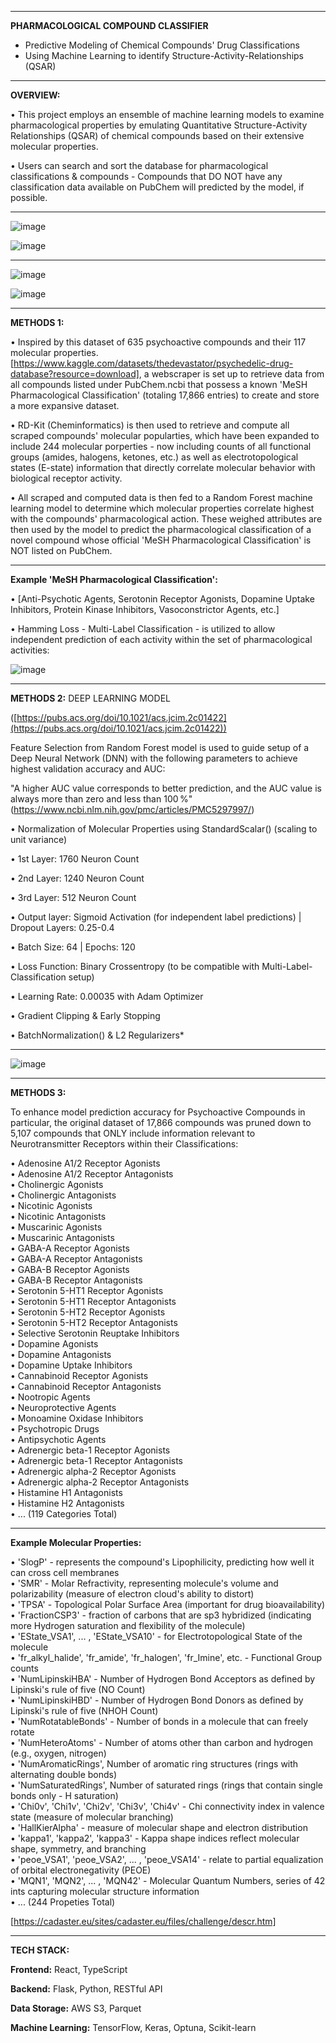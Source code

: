 ________________________________________________________________________________________________________________
**PHARMACOLOGICAL COMPOUND CLASSIFIER**
- Predictive Modeling of Chemical Compounds' Drug Classifications
- Using Machine Learning to identify Structure-Activity-Relationships (QSAR)
________________________________________________________________________________________________________________

**OVERVIEW:**

• This project employs an ensemble of machine learning models to examine pharmacological properties by emulating Quantitative Structure-Activity Relationships (QSAR) of chemical compounds based on their extensive molecular properties. 

• Users can search and sort the database for pharmacological classifications & compounds - Compounds that DO NOT have any classification data available on PubChem will predicted by the model, if possible. 

________________________________________________________________________________________________________________

![image](https://github.com/user-attachments/assets/3792cedb-e24c-43db-8b43-d42e24049459)

![image](https://github.com/user-attachments/assets/4658cd73-f9e4-43e6-a2d0-feae73471db9)

________________________________________________________________________________________________________________

![image](https://github.com/user-attachments/assets/33332207-f3d2-4048-9620-31d982d3de61)

![image](https://github.com/user-attachments/assets/ecb1c8cc-8aac-44f6-9948-90d5415854d6)


________________________________________________________________________________________________________________

**METHODS 1:**

• Inspired by this dataset of 635 psychoactive compounds and their 117 molecular properties. 
[https://www.kaggle.com/datasets/thedevastator/psychedelic-drug-database?resource=download], 
a webscraper is set up to retrieve data from all compounds listed under PubChem.ncbi that possess a known 'MeSH Pharmacological Classification' (totaling 17,866 entries) to create and store a more expansive dataset.

• RD-Kit (Cheminformatics) is then used to retrieve and compute all scraped compounds' molecular popularties, which have been expanded to include 244 molecular porperties - now including counts of all functional groups (amides, halogens, ketones, etc.) as well as electrotopological states (E-state) information that directly correlate molecular behavior with biological receptor activity.

• All scraped and computed data is then fed to a Random Forest machine learning model to determine which molecular properties correlate highest with the compounds' pharmacological action. These weighed attributes are then used by the model to predict the pharmacological classification of a novel compound whose official 'MeSH Pharmacological Classification' is NOT listed on PubChem. 

________________________________________________________________________________________________________________

**Example 'MeSH Pharmacological Classification':**

• [Anti-Psychotic Agents, Serotonin Receptor Agonists, Dopamine Uptake Inhibitors, Protein Kinase Inhibitors, Vasoconstrictor Agents, etc.]

• Hamming Loss - Multi-Label Classification - is utilized to allow independent prediction of each activity within the set of pharmacological activities:

![image](https://github.com/user-attachments/assets/5289915e-480f-4cd7-8765-6997cde6edeb)


________________________________________________________________________________________________________________

**METHODS 2:** DEEP LEARNING MODEL

([https://pubs.acs.org/doi/10.1021/acs.jcim.2c01422](https://pubs.acs.org/doi/10.1021/acs.jcim.2c01422)) <br>

Feature Selection from Random Forest model is used to guide setup of a Deep Neural Network (DNN) with the following parameters to achieve highest validation accuracy and AUC:

"A higher AUC value corresponds to better prediction, and the AUC value is always more than zero and less than 100 %" <br>
(https://www.ncbi.nlm.nih.gov/pmc/articles/PMC5297997/)

• Normalization of Molecular Properties using StandardScalar() (scaling to unit variance) 

• 1st Layer: 1760 Neuron Count

• 2nd Layer: 1240 Neuron Count

• 3rd Layer: 512 Neuron Count

• Output layer: Sigmoid Activation (for independent label predictions)  |  Dropout Layers: 0.25-0.4 

• Batch Size: 64  |  Epochs: 120

• Loss Function: Binary Crossentropy (to be compatible with Multi-Label-Classification setup)

• Learning Rate: 0.00035 with Adam Optimizer 

• Gradient Clipping & Early Stopping 

• BatchNormalization() & L2 Regularizers*

________________________________________________________________________________________________________________

![image](https://github.com/user-attachments/assets/38c7c6ba-6d76-4152-a24e-d227fc59c10b)


________________________________________________________________________________________________________________

**METHODS 3:**

To enhance model prediction accuracy for Psychoactive Compounds in particular, the original dataset of 17,866 compounds was pruned down to 5,107 compounds that ONLY include information relevant to Neurotransmitter Receptors within their Classifications: 

• Adenosine A1/2 Receptor Agonists<br>
• Adenosine A1/2 Receptor Antagonists<br>
• Cholinergic Agonists<br>
• Cholinergic Antagonists<br>
• Nicotinic Agonists<br>
• Nicotinic Antagonists<br>
• Muscarinic Agonists<br>
• Muscarinic Antagonists<br>
• GABA-A Receptor Agonists<br>
• GABA-A Receptor Antagonists<br>
• GABA-B Receptor Agonists<br>
• GABA-B Receptor Antagonists<br>
• Serotonin 5-HT1 Receptor Agonists<br>
• Serotonin 5-HT1 Receptor Antagonists<br>
• Serotonin 5-HT2 Receptor Agonists<br>
• Serotonin 5-HT2 Receptor Antagonists<br>
• Selective Serotonin Reuptake Inhibitors<br>
• Dopamine Agonists<br>
• Dopamine Antagonists<br>
• Dopamine Uptake Inhibitors<br>
• Cannabinoid Receptor Agonists<br>
• Cannabinoid Receptor Antagonists<br>
• Nootropic Agents<br>
• Neuroprotective Agents<br>
• Monoamine Oxidase Inhibitors<br>
• Psychotropic Drugs<br>
• Antipsychotic Agents<br>
• Adrenergic beta-1 Receptor Agonists<br>
• Adrenergic beta-1 Receptor Antagonists<br>
• Adrenergic alpha-2 Receptor Agonists<br>
• Adrenergic alpha-2 Receptor Antagonists<br>
• Histamine H1 Antagonists<br>
• Histamine H2 Antagonists<br>
• ... (119 Categories Total)
________________________________________________________________________________________________________________

**Example Molecular Properties:**

• 'SlogP' - represents the compound's Lipophilicity, predicting how well it can cross cell membranes<br>
• 'SMR' - Molar Refractivity, representing molecule's volume and polarizability (measure of electron cloud's ability to distort)<br>
• 'TPSA' - Topological Polar Surface Area  (important for drug bioavailability)<br>
• 'FractionCSP3' - fraction of carbons that are sp3 hybridized (indicating more Hydrogen saturation and flexibility of the molecule)<br>
• 'EState_VSA1', ... , 'EState_VSA10' - for Electrotopological State of the molecule<br>
• 'fr_alkyl_halide', 'fr_amide', 'fr_halogen', 'fr_Imine', etc. - Functional Group counts<br>
• 'NumLipinskiHBA' - Number of Hydrogen Bond Acceptors as defined by Lipinski's rule of five (NO Count)<br>
• 'NumLipinskiHBD' - Number of Hydrogen Bond Donors as defined by Lipinski's rule of five (NHOH Count)<br>
• 'NumRotatableBonds' - Number of bonds in a molecule that can freely rotate<br>
• 'NumHeteroAtoms' - Number of atoms other than carbon and hydrogen (e.g., oxygen, nitrogen)<br>
• 'NumAromaticRings', Number of aromatic ring structures (rings with alternating double bonds)<br>
• 'NumSaturatedRings', Number of saturated rings (rings that contain single bonds only - H saturation)<br>
• 'Chi0v', 'Chi1v', 'Chi2v', 'Chi3v', 'Chi4v' - Chi connectivity index in valence state (measure of molecular branching)<br>
• 'HallKierAlpha' - measure of molecular shape and electron distribution<br>
• 'kappa1', 'kappa2', 'kappa3' -  Kappa shape indices reflect molecular shape, symmetry, and branching<br>
• 'peoe_VSA1', 'peoe_VSA2', ... , 'peoe_VSA14' - relate to partial equalization of orbital electronegativity (PEOE)<br>
• 'MQN1', 'MQN2', ... , 'MQN42' - Molecular Quantum Numbers, series of 42 ints capturing molecular structure information<br>
• ... (244 Propeties Total)

[https://cadaster.eu/sites/cadaster.eu/files/challenge/descr.htm]

________________________________________________________________________________________________________________
**TECH STACK:**

**Frontend:** React, TypeScript

**Backend:** Flask, Python, RESTful API

**Data Storage:** AWS S3, Parquet

**Machine Learning:** TensorFlow, Keras, Optuna, Scikit-learn

